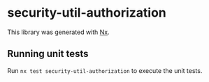 # security-util-authorization

This library was generated with [Nx](https://nx.dev).

## Running unit tests

Run `nx test security-util-authorization` to execute the unit tests.
